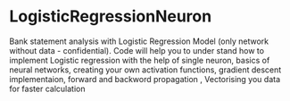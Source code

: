 # LogisticRegressionNeuron
Bank statement analysis with Logistic Regression Model (only network without data - confidential).
Code will help you to under stand how to implement Logistic regression with the help of single neuron,
basics of neural networks,
creating your own activation functions,
gradient descent implementaion,
forward and backword propagation ,
Vectorising you data for faster calculation
